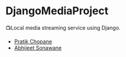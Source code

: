 # DjangoMediaProject
📺Local media streaming service using Django.

- [Pratik Chopane](https://github.com/Prateiku/)
- [Abhijeet Sonawane](https://github.com/jacktherock)

